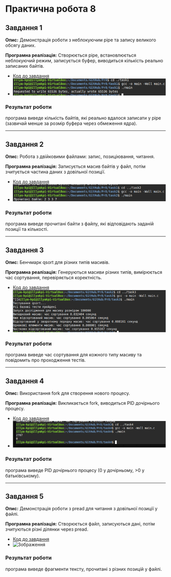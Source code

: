 # Практична робота 8

## Завдання 1
**Опис:**
Демонстрація роботи з неблокуючим pipe та запису великого обсягу даних.

**Програмна реалізація:**
Створюється pipe, встановлюється неблокуючий режим, записується буфер, виводиться кількість реально записаних байтів.

- [Код до завдання](task1/main.c)
- ![Зображення](task1/task1.png)

### Результат роботи

програма виведе кількість байтів, які реально вдалося записати у pipe (зазвичай менше за розмір буфера через обмеження ядра).

---
## Завдання 2
**Опис:**
Робота з двійковими файлами: запис, позиціювання, читання.

**Програмна реалізація:**
Записується масив байтів у файл, потім зчитується частина даних з довільної позиції.

- [Код до завдання](task2/main.c)
- ![Зображення](task2/task2.png)

### Результат роботи

програма виведе прочитані байти з файлу, які відповідають заданій позиції та кількості.

---
## Завдання 3
**Опис:**
Бенчмарк qsort для різних типів масивів.

**Програмна реалізація:**
Генеруються масиви різних типів, вимірюється час сортування, перевіряється коректність.

- [Код до завдання](task3/main.c)
- ![Зображення](task3/task3.png)

### Результат роботи

програма виведе час сортування для кожного типу масиву та повідомить про проходження тестів.

---
## Завдання 4
**Опис:**
Використання fork для створення нового процесу.

**Програмна реалізація:**
Викликається fork, виводиться PID дочірнього процесу.

- [Код до завдання](task4/main.c)
- ![Зображення](task4/task4.png)

### Результат роботи

програма виведе PID дочірнього процесу (0 у дочірньому, >0 у батьківському).

---
## Завдання 5
**Опис:**
Демонстрація роботи з pread для читання з довільної позиції у файлі.

**Програмна реалізація:**
Створюється файл, записуються дані, потім зчитуються різні ділянки через pread.

- [Код до завдання](task5/main.c)
- ![Зображення](task5/task5.png)

### Результат роботи

програма виведе фрагменти тексту, прочитані з різних позицій у файлі. 